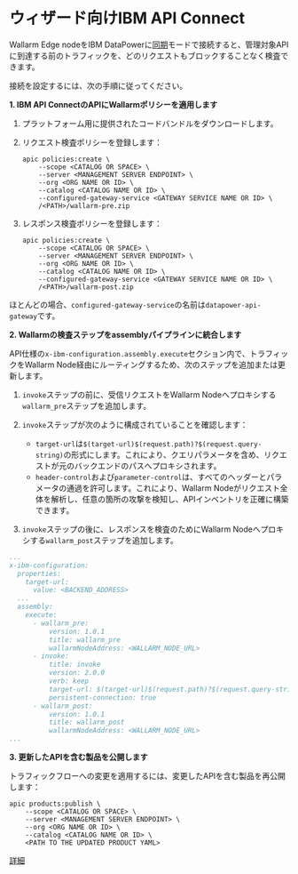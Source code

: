 # ウィザード向けIBM API Connect

Wallarm Edge nodeをIBM DataPowerに[同期](../inline/overview.md)モードで接続すると、管理対象APIに到達する前のトラフィックを、どのリクエストもブロックすることなく検査できます。

接続を設定するには、次の手順に従ってください。

**1. IBM API ConnectのAPIにWallarmポリシーを適用します**

1. プラットフォーム用に提供されたコードバンドルをダウンロードします。
1. リクエスト検査ポリシーを登録します：

    ```
    apic policies:create \
        --scope <CATALOG OR SPACE> \
        --server <MANAGEMENT SERVER ENDPOINT> \
        --org <ORG NAME OR ID> \
        --catalog <CATALOG NAME OR ID> \
        --configured-gateway-service <GATEWAY SERVICE NAME OR ID> \
        /<PATH>/wallarm-pre.zip
    ```
1. レスポンス検査ポリシーを登録します：

    ```
    apic policies:create \
        --scope <CATALOG OR SPACE> \
        --server <MANAGEMENT SERVER ENDPOINT> \
        --org <ORG NAME OR ID> \
        --catalog <CATALOG NAME OR ID> \
        --configured-gateway-service <GATEWAY SERVICE NAME OR ID> \
        /<PATH>/wallarm-post.zip
    ```

ほとんどの場合、`configured-gateway-service`の名前は`datapower-api-gateway`です。

**2. Wallarmの検査ステップをassemblyパイプラインに統合します**

API仕様の`x-ibm-configuration.assembly.execute`セクション内で、トラフィックをWallarm Node経由にルーティングするため、次のステップを追加または更新します。

1. `invoke`ステップの前に、受信リクエストをWallarm Nodeへプロキシする`wallarm_pre`ステップを追加します。
1. `invoke`ステップが次のように構成されていることを確認します：
    
    * `target-url`は`$(target-url)$(request.path)?$(request.query-string)`の形式にします。これにより、クエリパラメータを含め、リクエストが元のバックエンドのパスへプロキシされます。
    * `header-control`および`parameter-control`は、すべてのヘッダーとパラメータの通過を許可します。これにより、Wallarm Nodeがリクエスト全体を解析し、任意の箇所の攻撃を検知し、APIインベントリを正確に構築できます。
1. `invoke`ステップの後に、レスポンスを検査のためにWallarm Nodeへプロキシする`wallarm_post`ステップを追加します。

```yaml hl_lines="8-22"
...
x-ibm-configuration:
  properties:
    target-url:
      value: <BACKEND_ADDRESS>
  ...
  assembly:
    execute:
      - wallarm_pre:
          version: 1.0.1
          title: wallarm_pre
          wallarmNodeAddress: <WALLARM_NODE_URL>
      - invoke:
          title: invoke
          version: 2.0.0
          verb: keep
          target-url: $(target-url)$(request.path)?$(request.query-string)
          persistent-connection: true
      - wallarm_post:
          version: 1.0.1
          title: wallarm_post
          wallarmNodeAddress: <WALLARM_NODE_URL>
...
```

**3. 更新したAPIを含む製品を公開します**

トラフィックフローへの変更を適用するには、変更したAPIを含む製品を再公開します：

```
apic products:publish \
    --scope <CATALOG OR SPACE> \
    --server <MANAGEMENT SERVER ENDPOINT> \
    --org <ORG NAME OR ID> \
    --catalog <CATALOG NAME OR ID> \
    <PATH TO THE UPDATED PRODUCT YAML>
```

[詳細](ibm-api-connect.md)

<style>
  h1#ibm-api-connect-for-wizard {
    display: none;
  }

  .md-footer {
    display: none;
  }

  .md-header {
    display: none;
  }

  .md-content__button {
    display: none;
  }

  .md-main {
    background-color: unset;
  }

  .md-grid {
    margin: unset;
  }

  button.md-top.md-icon {
    display: none;
  }

  .md-consent {
    display: none;
  }
</style>